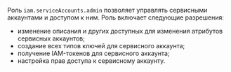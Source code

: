 Роль `iam.serviceAccounts.admin` позволяет управлять сервисными аккаунтами и доступом к ним. Роль включает следующие разрешения:

* изменение описания и других доступных для изменения атрибутов сервисных аккаунтов;
* создание всех типов ключей для сервисного аккаунта;
* получение IAM-токенов для сервисного аккаунта;
* настройка прав доступа к сервисному аккаунту.